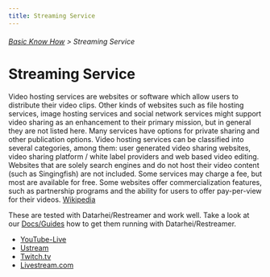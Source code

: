 ```yaml
---
title: Streaming Service
---
```

###### [Basic Know How](../wiki/basic-know-how.html) > Streaming Service

# Streaming Service

Video hosting services are websites or software which allow users to distribute their video clips. Other kinds of websites such as file hosting services, image hosting services and social network services might support video sharing as an enhancement to their primary mission, but in general they are not listed here. Many services have options for private sharing and other publication options. Video hosting services can be classified into several categories, among them: user generated video sharing websites, video sharing platform / white label providers and web based video editing. Websites that are solely search engines and do not host their video content (such as Singingfish) are not included. Some services may charge a fee, but most are available for free. Some websites offer commercialization features, such as partnership programs and the ability for users to offer pay-per-view for their videos. <a href="https://en.wikipedia.org/wiki/List_of_video_hosting_services" target="_blank">Wikipedia</a>

These are tested with Datarhei/Restreamer and work well. Take a look at our [Docs/Guides](../docs/guides-index.html) how to get them running with Datarhei/Restreamer.

- <a href="https://www.youtube.com" target="_blank">YouTube-Live</a>   
- <a href="https://www.ustream.tv" target="_blank">Ustream</a>  
- <a href="https://www.twitch.tv" target="_blank">Twitch.tv</a>  
- <a href="https://www.livestream.com" target="_blank">Livestream.com</a>  